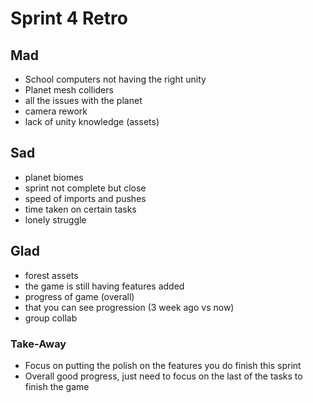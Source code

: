 # Sprint 4 Retro

## Mad
* School computers not having the right unity
* Planet mesh colliders
* all the issues with the planet
* camera rework
* lack of unity knowledge (assets)

## Sad
* planet biomes
* sprint not complete but close
* speed of imports and pushes
* time taken on certain tasks
* lonely struggle

## Glad
* forest assets
* the game is still having features added
* progress of game (overall)
* that you can see progression (3 week ago vs now)
* group collab

### Take-Away
* Focus on putting the polish on the features you do finish this sprint
* Overall good progress, just need to focus on the last of the tasks to finish the game
